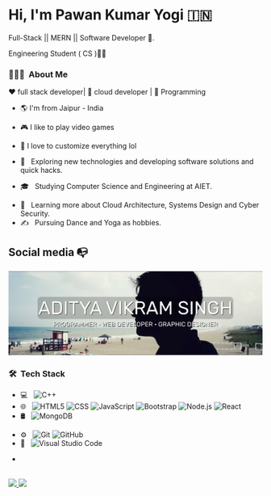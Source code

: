 

# Hi, I'm Pawan Kumar Yogi 🇮🇳

Full-Stack || MERN || Software Developer :robot:.

Engineering Student ( CS ):man_technologist:

<h3> 👨🏻‍💻 &nbsp;About Me </h3>
 

:heart: full stack  developer| :black_heart: cloud developer | :blue_heart: Programming

- :earth_americas: I'm from Jaipur - India
- :video_game: I like to play video games
- :gem: I love to customize everything lol

- 🤔 &nbsp; Exploring new technologies and developing software solutions and quick hacks.
- 🎓 &nbsp; Studying Computer Science and Engineering at AIET.
<!-- - 💼 &nbsp; Working as a Business Development Associate at VirtuBox InfoTech Private Limited. -->
- 🌱 &nbsp; Learning more about Cloud Architecture, Systems Design and Cyber Security.
- ✍️ &nbsp; Pursuing Dance and Yoga as hobbies.


## Social media :mailbox_with_no_mail:

<img src="https://raw.githubusercontent.com/AVS1508/AVS1508/master/assets/Aditya%20Vikram%20Singh%20Banner.png">





<h3> 🛠 &nbsp;Tech Stack</h3>

- 💻 &nbsp;
  ![C++](https://img.shields.io/badge/-C++-333333?style=flat&logo=C%2B%2B&logoColor=00599C)
- 🌐 &nbsp;
  ![HTML5](https://img.shields.io/badge/-HTML5-333333?style=flat&logo=HTML5)
  ![CSS](https://img.shields.io/badge/-CSS-333333?style=flat&logo=CSS3&logoColor=1572B6)
  ![JavaScript](https://img.shields.io/badge/-JavaScript-333333?style=flat&logo=javascript)
  ![Bootstrap](https://img.shields.io/badge/-Bootstrap-333333?style=flat&logo=bootstrap&logoColor=563D7C)
  ![Node.js](https://img.shields.io/badge/-Node.js-333333?style=flat&logo=node.js)
  ![React](https://img.shields.io/badge/-React-333333?style=flat&logo=react)
- 🛢 &nbsp;
  ![MongoDB](https://img.shields.io/badge/-MongoDB-333333?style=flat&logo=mongodb)

<!--   ![MySQL](https://img.shields.io/badge/-MySQL-333333?style=flat&logo=mysql) -->
- ⚙️ &nbsp;
  ![Git](https://img.shields.io/badge/-Git-333333?style=flat&logo=git)
  ![GitHub](https://img.shields.io/badge/-GitHub-333333?style=flat&logo=github)
- 🔧 &nbsp;
  ![Visual Studio Code](https://img.shields.io/badge/-Visual%20Studio%20Code-333333?style=flat&logo=visual-studio-code&logoColor=007ACC)
<!--   ![RStudio](https://img.shields.io/badge/-RStudio-333333?style=flat&logo=rstudio) -->
<!--   ![Eclipse](https://img.shields.io/badge/-Eclipse-333333?style=flat&logo=eclipse-ide&logoColor=2C2255) -->
-
<br/>

<a href="https://github.com/pawankumaryogi">
  <img height="180em" src="https://github-readme-stats.vercel.app/api?username=pawankumaryogi&theme=buefy&show_icons=true" />
  <img height="180em" src="https://github-readme-stats.vercel.app/api/top-langs/?username=pawankumaryogi&theme=buefy&layout=compact" />
</a>

<br/>

<!-- <h3> 🤝🏻 &nbsp;Connect with Me </h3>
 -->







